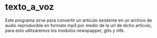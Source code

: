 # texto_a_voz
Este programa sirve para convertir un artículo existente en un archivo de audio reproducible en formato mp3 por medio de la url de dicho articulo, para esto utilizaremos los modulos newspapper, gtts y nltk.
